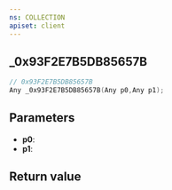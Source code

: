 ```yaml
---
ns: COLLECTION
apiset: client
---
```

## _0x93F2E7B5DB85657B

```c
// 0x93F2E7B5DB85657B
Any _0x93F2E7B5DB85657B(Any p0,Any p1);
```


## Parameters
* **p0**:
* **p1**:

## Return value

